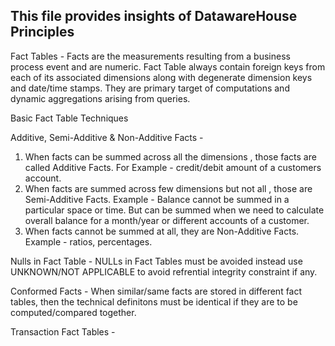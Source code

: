 ## This file provides insights of DatawareHouse Principles

Fact Tables - Facts are the measurements resulting from a business process event and are numeric.
Fact Table always contain foreign keys from each of its associated dimensions along with degenerate dimension keys and date/time stamps. They are primary target of computations 
and dynamic aggregations arising from queries.

Basic Fact Table Techniques

Additive, Semi-Additive & Non-Additive Facts - 

1. When facts can be summed across all the dimensions , those facts are called Additive Facts. For Example - credit/debit amount of a customers account.
2. When facts are summed across few dimensions but not all  , those are Semi-Additive Facts. Example - Balance cannot be summed in a particular space or time. 
   But can be summed when we need to calculate overall balance for a month/year or different accounts of a customer.
3. When facts cannot be summed at all, they are Non-Additive Facts. Example - ratios, percentages.

Nulls in Fact Table - NULLs in Fact Tables must be avoided instead use UNKNOWN/NOT APPLICABLE to avoid refrential integrity constraint if any.

Conformed Facts - When similar/same facts are stored in different fact tables, then the technical definitons must be identical if they are to be computed/compared together.

Transaction Fact Tables - 

